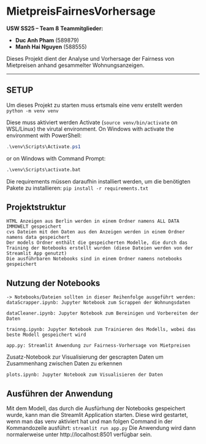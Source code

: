 # MietpreisFairnesVorhersage
**USW SS25 – Team 8**
**Teammitglieder:**
- **Duc Anh Pham** (589879)
- **Manh Hai Nguyen** (588555)

Dieses Projekt dient der Analyse und Vorhersage der Fairness von Mietpreisen anhand gesammelter Wohnungsanzeigen.

---

## SETUP
Um dieses Projekt zu starten muss ertsmals eine venv erstellt werden
`python -m venv venv`

Diese muss aktiviert werden
Activate (`source venv/bin/activate` on WSL/Linux) the virutal environment.
On Windows with activate the environment with PowerShell:
```powershell
.\venv\Scripts\Activate.ps1
```
or on Windows with Command Prompt:
```cmd
.\venv\Scripts\activate.bat
```

Die requirements müssen daraufhin installiert werden, um die benötigten Pakete zu installieren:
`pip install -r requirements.txt`


## Projektstruktur
```
HTML Anzeigen aus Berlin werden in einem Ordner namens ALL DATA IMMOWELT gespeichert
cvs Dateien mit den Daten aus den Anzeigen werden in einem Ordner namens data gespeichert
Der models Ordner enthält die gespeicherten Modelle, die durch das Training der Notebooks erstellt wurden (diese Dateien werden von der Streamlit App genutzt)
Die ausführbaren Notebooks sind in einem Ordner namens notebooks gespeichert
```

## Nutzung der Notebooks
```
-> Notebooks/Dateien sollten in dieser Reihenfolge ausgeführt werden:
dataScrapper.ipynb: Jupyter Notebook zum Scrappen der Wohnungsdaten

dataCleaner.ipynb: Jupyter Notebook zum Bereinigen und Vorbereiten der Daten

trainng.ipynb: Jupyter Notebook zum Trainieren des Modells, wobei das beste Modell gespeichert wird

app.py: Streamlit Anwendung zur Fairness-Vorhersage von Mietpreisen
```
Zusatz-Notebook zur Visualisierung der gescrapten Daten um Zusammenhang zwischen Daten zu erkennen
```
plots.ipynb: Jupyter Notebook zum Visualisieren der Daten
```

## Ausführen der Anwendung
Mit dem Modell, das durch die Ausfürhung der Notebooks gespeichert wurde, kann man die Streamlit Application starten.
Diese wird gestartet, wenn man das venv aktiviert hat und man folgen Command in der Kommandozeile ausführt:
`streamlit run app.py`
Die Anwendung wird dann normalerweise unter http://localhost:8501 verfügbar sein.
